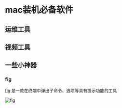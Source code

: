 # mac装机必备软件

## 运维工具



## 视频工具



## 一些小神器

### fig

[fig](https://fig.io/) 是一款在终端中弹出子命令、选项等具有提示功能的工具

![fig](https://gitea.pptfz.cn/pptfz/picgo-images/raw/branch/master/img/fig.gif)





